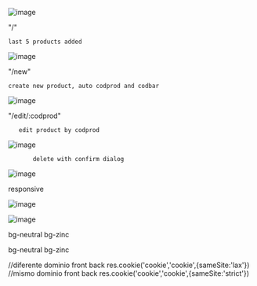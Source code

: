 ![image](https://user-images.githubusercontent.com/93483481/214949038-5ec05fb6-431f-4071-a80b-d5fd43963cab.png)

"/"

    last 5 products added

![image](https://user-images.githubusercontent.com/93483481/202043129-85c13eb7-645a-4253-88d3-35d83c1b708b.png)

"/new"

    create new product, auto codprod and codbar

![image](https://user-images.githubusercontent.com/93483481/202043246-3ea98108-7878-4845-9c8c-69dee1a26c66.png)

"/edit/:codprod"
    
       edit product by codprod

![image](https://user-images.githubusercontent.com/93483481/202048285-a128f1ad-0ea0-4a32-9e0f-27bedb4e3ac4.png)

           delete with confirm dialog
           
![image](https://user-images.githubusercontent.com/93483481/202048362-0a293d9e-4004-42c9-bb5f-186dc9842289.png)

responsive 

![image](https://user-images.githubusercontent.com/93483481/202048438-b4f7db4e-0763-46a8-b780-7d77ab392387.png)

![image](https://user-images.githubusercontent.com/93483481/202048548-582a226f-a930-4237-9a68-c4565ecb39d4.png)



bg-neutral bg-zinc

bg-neutral bg-zinc

//diferente dominio front back
res.cookie('cookie','cookie',{sameSite:'lax'})
//mismo dominio front back
res.cookie('cookie','cookie',{sameSite:'strict'})
